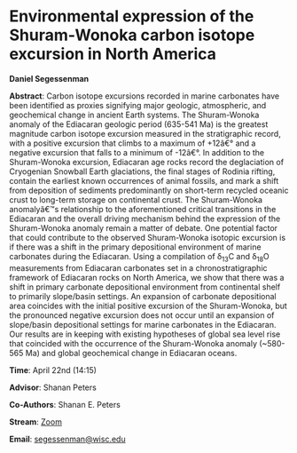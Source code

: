 # Environmental expression of the Shuram-Wonoka carbon isotope excursion in North America

**Daniel Segessenman**

**Abstract**: Carbon isotope excursions recorded in marine carbonates have been identified as proxies signifying major geologic, atmospheric, and geochemical change in ancient Earth systems. The Shuram-Wonoka anomaly of the Ediacaran geologic period (635-541 Ma) is the greatest magnitude carbon isotope excursion measured in the stratigraphic record, with a positive excursion that climbs to a maximum of +12â€° and a negative excursion that falls to a minimum of -12â€°. In addition to the Shuram-Wonoka excursion, Ediacaran age rocks record the deglaciation of Cryogenian Snowball Earth glaciations, the final stages of Rodinia rifting, contain the earliest known occurrences of animal fossils, and mark a shift from deposition of sediments predominantly on short-term recycled oceanic crust to long-term storage on continental crust. The Shuram-Wonoka anomalyâ€™s relationship to the aforementioned critical transitions in the Ediacaran and the overall driving mechanism behind the expression of the Shuram-Wonoka anomaly remain a matter of debate. One potential factor that could contribute to the observed Shuram-Wonoka isotopic excursion is if there was a shift in the primary depositional environment of marine carbonates during the Ediacaran. Using a compilation of δ<sub>13</sub>C and δ<sub>18</sub>O measurements from Ediacaran carbonates set in a chronostratigraphic framework of Ediacaran rocks on North America, we show that there was a shift in primary carbonate depositional environment from continental shelf to primarily slope/basin settings. An expansion of carbonate depositional area coincides with the initial positive excursion of the Shuram-Wonoka, but the pronounced negative excursion does not occur until an expansion of slope/basin depositional settings for marine carbonates in the Ediacaran. Our results are in keeping with existing hypotheses of global sea level rise that coincided with the occurrence of the Shuram-Wonoka anomaly (~580-565 Ma) and global geochemical change in Ediacaran oceans.


**Time**:  April 22nd (14:15)

**Advisor**: Shanan Peters

**Co-Authors**: Shanan E. Peters

**Stream**: [Zoom](https://uwmadison.zoom.us/meeting#/test11111)

**Email**: [segessenman@wisc.edu](mailto:segessenman@wisc.edu)
